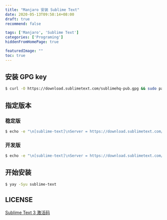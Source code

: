 ```yaml
---
title: "Manjaro 安装 Sublime Text"
date: 2020-05-13T09:58:14+08:00
draft: true
recommend: false

tags: ['Manjaro', 'Sublime Text']
categories: ['Programing']
hiddenFromHomePage: true

featuredImage: ""
toc: true
---
```


<!--more-->

## 安装 GPG key

```bash
$ curl -O https://download.sublimetext.com/sublimehq-pub.gpg && sudo pacman-key --add sublimehq-pub.gpg && sudo pacman-key --lsign-key 8A8F901A && rm sublimehq-pub.gpg
```

## 指定版本

### 稳定版

```bash
$ echo -e "\n[sublime-text]\nServer = https://download.sublimetext.com/arch/stable/x86_64" | sudo tee -a /etc/pacman.conf
```

### 开发版

```bash
$ echo -e "\n[sublime-text]\nServer = https://download.sublimetext.com/arch/dev/x86_64" | sudo tee -a /etc/pacman.conf
```

## 开始安装

```bash
$ yay -Syu sublime-text
```

## LICENSE

[Sublime Text 3 激活码](/sublime-text/license/)

